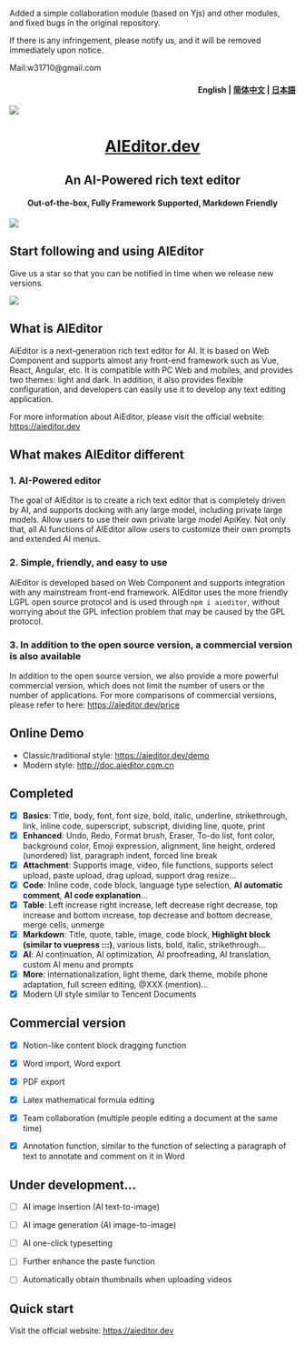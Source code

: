 <p>Added a simple collaboration module (based on Yjs) and other modules, and fixed bugs in the original repository.</p>
<p>If there is any infringement, please notify us, and it will be removed immediately upon notice.</p>
<p>Mail:w31710@gmail.com</p>
<h4 align="right"><strong>English</strong> | <a href="./readme.zh.md">简体中文</a> | <a href="./readme.ja.md">日本語</a></h4>

![](./docs/assets/image/readme-banner.png)


<h1 align="center"><a href="https://aieditor.dev" target="_blank">AIEditor.dev</a></h1>
<h2 align="center">An AI-Powered rich text editor</h2>
<h4 align="center">Out-of-the-box, Fully Framework Supported, Markdown Friendly</h4>


![](./docs/assets/image/index-banner.png)


## Start following and using AIEditor

Give us a star so that you can be notified in time when we release new versions.

![](./docs/assets/image/star.gif)


## What is AIEditor

AiEditor is a next-generation rich text editor for AI. It is based on Web Component and supports almost any front-end framework such as Vue, React, Angular, etc. It is compatible with PC Web
and mobiles, and provides two themes: light and dark. In addition, it also provides flexible configuration, and developers can easily use it to develop any text editing application.

For more information about AiEditor, please visit the official website: https://aieditor.dev

## What makes AIEditor different

### 1. AI-Powered editor
The goal of AIEditor is to create a rich text editor that is completely driven by AI, and supports docking with any large model, including private large models. Allow users to use their own private large model ApiKey.
Not only that, all AI functions of AIEditor allow users to customize their own prompts and extended AI menus.

### 2. Simple, friendly, and easy to use

AIEditor is developed based on Web Component and supports integration with any mainstream front-end framework. AIEditor uses the more friendly LGPL open source protocol and is used through `npm i aieditor`,
without worrying about the GPL infection problem that may be caused by the GPL protocol.

### 3. In addition to the open source version, a commercial version is also available
In addition to the open source version, we also provide a more powerful commercial version, which does not limit the number of users or the number of applications. For more comparisons of commercial versions,
please refer to here: https://aieditor.dev/price


## Online Demo

- Classic/traditional style: https://aieditor.dev/demo
- Modern style: http://doc.aieditor.com.cn


## Completed

- [x] **Basics**: Title, body, font, font size, bold, italic, underline, strikethrough, link, inline code, superscript, subscript, dividing line, quote, print
- [x] **Enhanced**: Undo, Redo, Format brush, Eraser, To-do list, font color, background color, Emoji expression, alignment, line height, ordered (unordered) list, paragraph indent, forced line break
- [x] **Attachment**: Supports image, video, file functions, supports select upload, paste upload, drag upload, support drag resize...
- [x] **Code**: Inline code, code block, language type selection, **AI automatic comment**, **AI code explanation**...
- [x] **Table**: Left increase right increase, left decrease right decrease, top increase and bottom increase, top decrease and bottom decrease, merge cells, unmerge
- [x] **Markdown**: Title, quote, table, image, code block, **Highlight block (similar to vuepress :::)**, various lists, bold, italic, strikethrough...
- [x] **AI**: AI continuation, AI optimization, AI proofreading, AI translation, custom AI menu and prompts
- [x] **More**: internationalization, light theme, dark theme, mobile phone adaptation, full screen editing, @XXX (mention)...
- [x] Modern UI style similar to Tencent Documents

## Commercial version
- [x] Notion-like content block dragging function
- [x] Word import, Word export
- [x] PDF export
- [x] Latex mathematical formula editing
- [x] Team collaboration (multiple people editing a document at the same time)
- [x] Annotation function, similar to the function of selecting a paragraph of text to annotate and comment on it in Word



## Under development...

- [ ] AI image insertion (AI text-to-image)
- [ ] AI image generation (AI image-to-image)
- [ ] AI one-click typesetting
- [ ] Further enhance the paste function
- [ ] Automatically obtain thumbnails when uploading videos


## Quick start

Visit the official website: https://aieditor.dev
